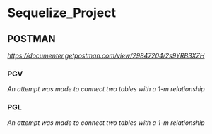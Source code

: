 # Sequelize_Project

## POSTMAN

_https://documenter.getpostman.com/view/29847204/2s9YRB3XZH_

### PGV

_An attempt was made to connect two tables with a 1-m relationship_

### PGL

_An attempt was made to connect two tables with a 1-m relationship_
